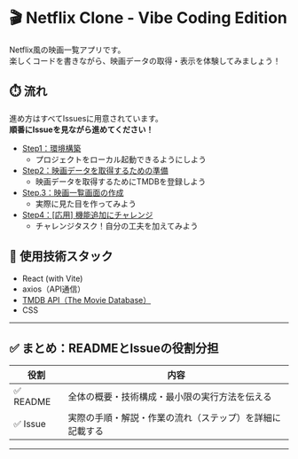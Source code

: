 # 🎬 Netflix Clone - Vibe Coding Edition


Netflix風の映画一覧アプリです。    
楽しくコードを書きながら、映画データの取得・表示を体験してみましょう！


## ⏱️ 流れ
進め方はすべてIssuesに用意されています。  
**順番にIssueを見ながら進めてください！**

 - [Step1：環境構築](https://github.com/nana-mn707/womens-base-20250705/issues/1)
   - プロジェクトをローカル起動できるようにしよう
 - [Step2：映画データを取得するための準備](https://github.com/nana-mn707/womens-base-20250705/issues/2)
   - 映画データを取得するためにTMDBを登録しよう
 - [Step.3：映画一覧画面の作成](https://github.com/nana-mn707/womens-base-20250705/issues/3)
   - 実際に見た目を作ってみよう
 - [Step4：[応用] 機能追加にチャレンジ](https://github.com/nana-mn707/womens-base-20250705/issues/4)
   - チャレンジタスク！自分の工夫を加えてみよう


## 🚀 使用技術スタック

- React (with Vite)
- axios（API通信）
- [TMDB API（The Movie Database）](https://developer.themoviedb.org/docs)
- CSS

---

## ✅ まとめ：READMEとIssueの役割分担

| 役割 | 内容 |
|------|------|
| ✅ README | 全体の概要・技術構成・最小限の実行方法を伝える |
| ✅ Issue   | 実際の手順・解説・作業の流れ（ステップ）を詳細に記載する |

---
